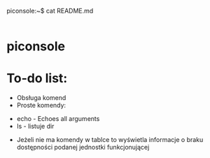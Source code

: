 <span id="a">piconsole</span>:<span id="b">~</span><span id="c">$</span> cat README.md<br/><br/>
# piconsole

# To-do list:
* Obsługa komend
* Proste komendy:
- echo - Echoes all arguments
- ls - listuje dir
* Jeżeli nie ma komendy w tablce to wyświetla informacje o braku dostępności podanej jednostki funkcjonującej
<br>
